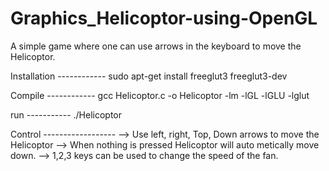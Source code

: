 # Graphics_Helicoptor-using-OpenGL
A simple game where one can use arrows in the keyboard to move the Helicoptor.


Installation ------------
sudo apt-get install freeglut3 freeglut3-dev


Compile ------------
gcc Helicoptor.c -o Helicoptor -lm -lGL -lGLU -lglut


run -----------
./Helicoptor



Control ------------------
--> Use left, right, Top, Down arrows to move the Helicoptor
--> When nothing is pressed Helicoptor will auto metically move down.
--> 1,2,3 keys can be used to change the speed of the fan.
